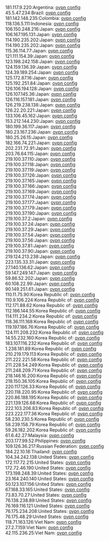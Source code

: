181.117.9.220:Argentina: [ovpn config](vpn/181_117_9_220.ovpn)  
45.5.47.234:Brazil: [ovpn config](vpn/45_5_47_234.ovpn)  
181.142.148.235:Colombia: [ovpn config](vpn/181_142_148_235.ovpn)  
118.136.5.111:Indonesia: [ovpn config](vpn/118_136_5_111.ovpn)  
106.150.248.216:Japan: [ovpn config](vpn/106_150_248_216.ovpn)  
106.167.195.131:Japan: [ovpn config](vpn/106_167_195_131.ovpn)  
114.190.235.202:Japan: [ovpn config](vpn/114_190_235_202.ovpn)  
114.190.235.202:Japan: [ovpn config](vpn/114_190_235_202.ovpn)  
115.36.114.77:Japan: [ovpn config](vpn/115_36_114_77.ovpn)  
121.111.154.39:Japan: [ovpn config](vpn/121_111_154_39.ovpn)  
123.198.242.158:Japan: [ovpn config](vpn/123_198_242_158.ovpn)  
124.159.136.39:Japan: [ovpn config](vpn/124_159_136_39.ovpn)  
124.39.189.254:Japan: [ovpn config](vpn/124_39_189_254.ovpn)  
125.172.87.16:Japan: [ovpn config](vpn/125_172_87_16.ovpn)  
125.192.251.84:Japan: [ovpn config](vpn/125_192_251_84.ovpn)  
126.106.194.128:Japan: [ovpn config](vpn/126_106_194_128.ovpn)  
126.107.145.36:Japan: [ovpn config](vpn/126_107_145_36.ovpn)  
126.116.157.181:Japan: [ovpn config](vpn/126_116_157_181.ovpn)  
126.219.238.138:Japan: [ovpn config](vpn/126_219_238_138.ovpn)  
126.22.20.221:Japan: [ovpn config](vpn/126_22_20_221.ovpn)  
133.106.45.162:Japan: [ovpn config](vpn/133_106_45_162.ovpn)  
153.212.144.230:Japan: [ovpn config](vpn/153_212_144_230.ovpn)  
180.199.36.117:Japan: [ovpn config](vpn/180_199_36_117.ovpn)  
180.23.167.236:Japan: [ovpn config](vpn/180_23_167_236.ovpn)  
180.25.26.15:Japan: [ovpn config](vpn/180_25_26_15.ovpn)  
182.166.74.221:Japan: [ovpn config](vpn/182_166_74_221.ovpn)  
202.231.72.91:Japan: [ovpn config](vpn/202_231_72_91.ovpn)  
203.76.64.115:Japan: [ovpn config](vpn/203_76_64_115.ovpn)  
219.100.37.110:Japan: [ovpn config](vpn/219_100_37_110.ovpn)  
219.100.37.118:Japan: [ovpn config](vpn/219_100_37_118.ovpn)  
219.100.37.119:Japan: [ovpn config](vpn/219_100_37_119.ovpn)  
219.100.37.126:Japan: [ovpn config](vpn/219_100_37_126.ovpn)  
219.100.37.165:Japan: [ovpn config](vpn/219_100_37_165.ovpn)  
219.100.37.166:Japan: [ovpn config](vpn/219_100_37_166.ovpn)  
219.100.37.169:Japan: [ovpn config](vpn/219_100_37_169.ovpn)  
219.100.37.174:Japan: [ovpn config](vpn/219_100_37_174.ovpn)  
219.100.37.177:Japan: [ovpn config](vpn/219_100_37_177.ovpn)  
219.100.37.179:Japan: [ovpn config](vpn/219_100_37_179.ovpn)  
219.100.37.190:Japan: [ovpn config](vpn/219_100_37_190.ovpn)  
219.100.37.2:Japan: [ovpn config](vpn/219_100_37_2.ovpn)  
219.100.37.24:Japan: [ovpn config](vpn/219_100_37_24.ovpn)  
219.100.37.29:Japan: [ovpn config](vpn/219_100_37_29.ovpn)  
219.100.37.54:Japan: [ovpn config](vpn/219_100_37_54.ovpn)  
219.100.37.56:Japan: [ovpn config](vpn/219_100_37_56.ovpn)  
219.100.37.81:Japan: [ovpn config](vpn/219_100_37_81.ovpn)  
219.100.37.90:Japan: [ovpn config](vpn/219_100_37_90.ovpn)  
219.124.213.238:Japan: [ovpn config](vpn/219_124_213_238.ovpn)  
223.135.33.31:Japan: [ovpn config](vpn/223_135_33_31.ovpn)  
27.140.136.62:Japan: [ovpn config](vpn/27_140_136_62.ovpn)  
59.147.249.147:Japan: [ovpn config](vpn/59_147_249_147.ovpn)  
59.86.52.202:Japan: [ovpn config](vpn/59_86_52_202.ovpn)  
60.108.22.99:Japan: [ovpn config](vpn/60_108_22_99.ovpn)  
90.149.251.61:Japan: [ovpn config](vpn/90_149_251_61.ovpn)  
110.11.75.90:Korea Republic of: [ovpn config](vpn/110_11_75_90.ovpn)  
110.9.106.224:Korea Republic of: [ovpn config](vpn/110_9_106_224.ovpn)  
112.171.88.62:Korea Republic of: [ovpn config](vpn/112_171_88_62.ovpn)  
112.186.144.55:Korea Republic of: [ovpn config](vpn/112_186_144_55.ovpn)  
114.111.234.2:Korea Republic of: [ovpn config](vpn/114_111_234_2.ovpn)  
118.36.111.168:Korea Republic of: [ovpn config](vpn/118_36_111_168.ovpn)  
119.197.186.76:Korea Republic of: [ovpn config](vpn/119_197_186_76.ovpn)  
124.111.208.232:Korea Republic of: [ovpn config](vpn/124_111_208_232.ovpn)  
14.55.232.160:Korea Republic of: [ovpn config](vpn/14_55_232_160.ovpn)  
183.107.116.232:Korea Republic of: [ovpn config](vpn/183_107_116_232.ovpn)  
1.238.181.89:Korea Republic of: [ovpn config](vpn/1_238_181_89.ovpn)  
210.219.179.113:Korea Republic of: [ovpn config](vpn/210_219_179_113.ovpn)  
211.222.221.58:Korea Republic of: [ovpn config](vpn/211_222_221_58.ovpn)  
211.228.54.249:Korea Republic of: [ovpn config](vpn/211_228_54_249.ovpn)  
211.248.209.71:Korea Republic of: [ovpn config](vpn/211_248_209_71.ovpn)  
218.146.16.200:Korea Republic of: [ovpn config](vpn/218_146_16_200.ovpn)  
218.150.36.105:Korea Republic of: [ovpn config](vpn/218_150_36_105.ovpn)  
220.117.126.33:Korea Republic of: [ovpn config](vpn/220_117_126_33.ovpn)  
220.118.220.95:Korea Republic of: [ovpn config](vpn/220_118_220_95.ovpn)  
220.86.188.195:Korea Republic of: [ovpn config](vpn/220_86_188_195.ovpn)  
221.139.126.68:Korea Republic of: [ovpn config](vpn/221_139_126_68.ovpn)  
222.103.206.83:Korea Republic of: [ovpn config](vpn/222_103_206_83.ovpn)  
223.222.177.36:Korea Republic of: [ovpn config](vpn/223_222_177_36.ovpn)  
58.230.230.5:Korea Republic of: [ovpn config](vpn/58_230_230_5.ovpn)  
58.239.158.79:Korea Republic of: [ovpn config](vpn/58_239_158_79.ovpn)  
59.26.182.202:Korea Republic of: [ovpn config](vpn/59_26_182_202.ovpn)  
61.6.42.27:Malaysia: [ovpn config](vpn/61_6_42_27.ovpn)  
203.177.99.52:Philippines: [ovpn config](vpn/203_177_99_52.ovpn)  
109.126.36.217:Russian Federation: [ovpn config](vpn/109_126_36_217.ovpn)  
184.22.10.18:Thailand: [ovpn config](vpn/184_22_10_18.ovpn)  
104.34.242.138:United States: [ovpn config](vpn/104_34_242_138.ovpn)  
172.117.72.215:United States: [ovpn config](vpn/172_117_72_215.ovpn)  
172.72.46.190:United States: [ovpn config](vpn/172_72_46_190.ovpn)  
173.198.248.39:United States: [ovpn config](vpn/173_198_248_39.ovpn)  
23.164.240.140:United States: [ovpn config](vpn/23_164_240_140.ovpn)  
50.123.107.156:United States: [ovpn config](vpn/50_123_107_156.ovpn)  
67.168.33.165:United States: [ovpn config](vpn/67_168_33_165.ovpn)  
73.83.70.27:United States: [ovpn config](vpn/73_83_70_27.ovpn)  
76.138.238.89:United States: [ovpn config](vpn/76_138_238_89.ovpn)  
76.169.116.121:United States: [ovpn config](vpn/76_169_116_121.ovpn)  
76.175.234.208:United States: [ovpn config](vpn/76_175_234_208.ovpn)  
76.175.48.29:United States: [ovpn config](vpn/76_175_48_29.ovpn)  
118.71.163.126:Viet Nam: [ovpn config](vpn/118_71_163_126.ovpn)  
27.2.7.159:Viet Nam: [ovpn config](vpn/27_2_7_159.ovpn)  
42.115.236.25:Viet Nam: [ovpn config](vpn/42_115_236_25.ovpn)  

